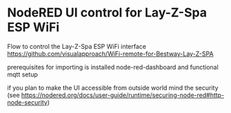 # NodeRED UI control for Lay-Z-Spa ESP WiFi

Flow to control the Lay-Z-Spa ESP WiFi interface 
https://github.com/visualapproach/WiFi-remote-for-Bestway-Lay-Z-SPA

prerequisites for importing is installed node-red-dashboard and functional mqtt setup

if you plan to make the UI accessible from outside world mind the security (see https://nodered.org/docs/user-guide/runtime/securing-node-red#http-node-security)
